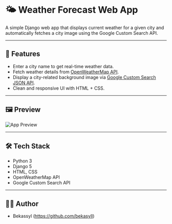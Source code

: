 # 🌤️ Weather Forecast Web App

A simple Django web app that displays current weather for a given city and automatically fetches a city image using the Google Custom Search API.

---

## 🚀 Features

- Enter a city name to get real-time weather data.
- Fetch weather details from [OpenWeatherMap API](https://openweathermap.org/).
- Display a city-related background image via [Google Custom Search JSON API](https://developers.google.com/custom-search/v1/overview).
- Clean and responsive UI with HTML + CSS.

---

## 🖼️ Preview

![App Preview](preview.png)

---

## 🛠 Tech Stack

- Python 3
- Django 5
- HTML, CSS
- OpenWeatherMap API
- Google Custom Search API

---

## 🧑‍💻 Author

* Bekassyl (https://github.com/bekasyll)
